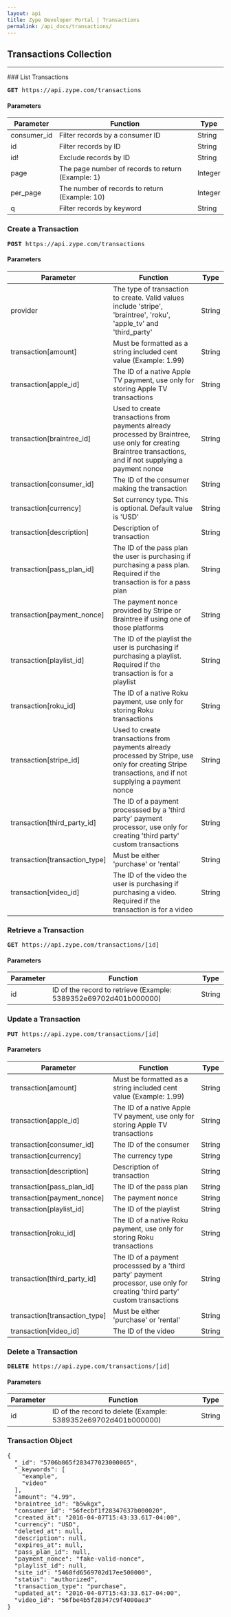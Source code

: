 ```yaml
---
layout: api
title: Zype Developer Portal | Transactions
permalink: /api_docs/transactions/
---
```


## Transactions Collection
<hr>
### List Transactions
<pre><b>GET</b> https://api.zype.com/transactions
</pre>

#### Parameters

Parameter | Function | Type
--------- | -------- | ----
consumer_id   | Filter records by a consumer ID | String
id        | Filter records by ID | String
id!       | Exclude records by ID | String
page | The page number of records to return (Example: 1) | Integer
per_page | The number of records to return (Example: 10) | Integer
q         | Filter records by keyword | String

### Create a Transaction
<pre><b>POST</b> https://api.zype.com/transactions
</pre>

#### Parameters

Parameter | Function | Type
--------- | -------- | ----
provider | The type of transaction to create. Valid values include 'stripe', 'braintree', 'roku', 'apple_tv' and 'third_party' | String
transaction[amount] | Must be formatted as a string included cent value (Example: 1.99) | String
transaction[apple_id] | The ID of a native Apple TV payment, use only for storing Apple TV transactions | String
transaction[braintree_id] | Used to create transactions from payments already processed by Braintree, use only for creating Braintree transactions, and if not supplying a payment nonce | String
transaction[consumer_id] | The ID of the consumer making the transaction | String
transaction[currency] | Set currency type. This is optional. Default value is 'USD' | String
transaction[description] | Description of transaction | String
transaction[pass_plan_id] | The ID of the pass plan the user is purchasing if purchasing a pass plan. Required if the transaction is for a pass plan | String
transaction[payment_nonce] | The payment nonce provided by Stripe or Braintree if using one of those platforms | String
transaction[playlist_id] | The ID of the playlist the user is purchasing if purchasing a playlist. Required if the transaction is for a playlist | String
transaction[roku_id] | The ID of a native Roku payment, use only for storing Roku transactions | String
transaction[stripe_id] | Used to create transactions from payments already processed by Stripe, use only for creating Stripe transactions, and if not supplying a payment nonce | String
transaction[third_party_id] | The ID of a payment processsed by a 'third party' payment processor, use only for creating 'third party' custom transactions | String
transaction[transaction_type] | Must be either 'purchase' or 'rental' | String
transaction[video_id] | The ID of the video the user is purchasing if purchasing a video. Required if the transaction is for a video | String

### Retrieve a Transaction
<pre><b>GET</b> https://api.zype.com/transactions/[id]
</pre>

#### Parameters

Parameter | Function | Type
--------- | -------- | ----
id        | ID of the record to retrieve (Example: 5389352e69702d401b000000) | String

### Update a Transaction
<pre><b>PUT</b> https://api.zype.com/transactions/[id]
</pre>

#### Parameters

Parameter | Function | Type
--------- | -------- | ----
transaction[amount] | Must be formatted as a string included cent value (Example: 1.99) | String
transaction[apple_id] | The ID of a native Apple TV payment, use only for storing Apple TV transactions | String
transaction[consumer_id] | The ID of the consumer | String
transaction[currency] | The currency type | String
transaction[description] | Description of transaction | String
transaction[pass_plan_id] | The ID of the pass plan | String
transaction[payment_nonce] | The payment nonce | String
transaction[playlist_id] | The ID of the playlist | String
transaction[roku_id] | The ID of a native Roku payment, use only for storing Roku transactions | String
transaction[third_party_id] | The ID of a payment processsed by a 'third party' payment processor, use only for creating 'third party' custom transactions | String
transaction[transaction_type] | Must be either 'purchase' or 'rental' | String
transaction[video_id] | The ID of the video | String

### Delete a Transaction
<pre><b>DELETE</b> https://api.zype.com/transactions/[id]
</pre>

#### Parameters

Parameter | Function | Type
--------- | -------- | ----
id        | ID of the record to delete (Example: 5389352e69702d401b000000) | String

### Transaction Object

<pre>
{
  "_id": "5706b865f283477023000065",
  "_keywords": [
    "example",
    "video"
  ],
  "amount": "4.99",
  "braintree_id": "b5wkgx",
  "consumer_id": "56fecbf1f28347637b000020",
  "created_at": "2016-04-07T15:43:33.617-04:00",
  "currency": "USD",
  "deleted_at": null,
  "description": null,
  "expires_at": null,
  "pass_plan_id": null,
  "payment_nonce": "fake-valid-nonce",
  "playlist_id": null,
  "site_id": "5468fd6569702d17ee500000",
  "status": "authorized",
  "transaction_type": "purchase",
  "updated_at": "2016-04-07T15:43:33.617-04:00",
  "video_id": "56fbe4b5f28347c9f4000ae3"
}
</pre>